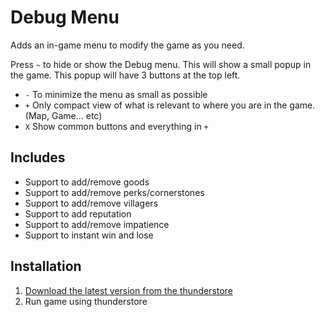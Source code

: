 # Debug Menu
Adds an in-game menu to modify the game as you need.

Press `~` to hide or show the Debug menu. This will show a small popup in the game. This popup will have 3 buttons at the top left.
- `-` To minimize the menu as small as possible
- `+` Only compact view of what is relevant to where you are in the game. (Map, Game... etc)
- `X` Show common buttons and everything in `+`


## Includes
- Support to add/remove goods
- Support to add/remove perks/cornerstones
- Support to add/remove villagers
- Support to add reputation
- Support to add/remove impatience
- Support to instant win and lose


## Installation
1. [Download the latest version from the thunderstore](https://thunderstore.io/c/against-the-storm/p/ATS_DebugMenu/DebugMenu/)
2. Run game using thunderstore